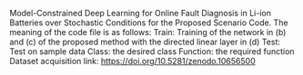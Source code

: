 Model-Constrained Deep Learning for Online Fault Diagnosis in Li-ion Batteries over Stochastic Conditions for the Proposed Scenario Code. 
The meaning of the code file is as follows:
Train: Training of the network in (b) and (c) of the proposed method with the directed linear layer in (d)
Test: Test on sample data
Class: the desired class
Function: the required function
Dataset acquisition link: https://doi.org/10.5281/zenodo.10656500
